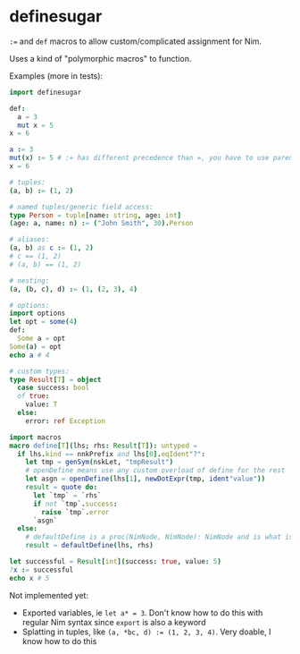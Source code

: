 # definesugar

`:=` and `def` macros to allow custom/complicated assignment for Nim.

Uses a kind of "polymorphic macros" to function.

Examples (more in tests):

```nim
import definesugar

def:
  a = 3
  mut x = 5
x = 6

a := 3
mut(x) := 5 # := has different precedence than =, you have to use parentheses
x = 6

# tuples:
(a, b) := (1, 2)

# named tuples/generic field access:
type Person = tuple[name: string, age: int]
(age: a, name: n) := ("John Smith", 30).Person

# aliases:
(a, b) as c := (1, 2)
# c == (1, 2)
# (a, b) == (1, 2)

# nesting:
(a, (b, c), d) := (1, (2, 3), 4)

# options:
import options
let opt = some(4)
def:
  Some a = opt
Some(a) = opt
echo a # 4

# custom types:
type Result[T] = object
  case success: bool
  of true:
    value: T
  else:
    error: ref Exception

import macros
macro define[T](lhs; rhs: Result[T]): untyped =
  if lhs.kind == nnkPrefix and lhs[0].eqIdent"?":
    let tmp = genSym(nskLet, "tmpResult")
    # openDefine means use any custom overload of define for the rest
    let asgn = openDefine(lhs[1], newDotExpr(tmp, ident"value"))
    result = quote do:
      let `tmp` = `rhs`
      if not `tmp`.success:
        raise `tmp`.error
      `asgn`
  else:
    # defaultDefine is a proc(NimNode, NimNode): NimNode and is what is applied by default if no overload is found
    result = defaultDefine(lhs, rhs)

let successful = Result[int](success: true, value: 5)
?x := successful
echo x # 5
```

Not implemented yet:

* Exported variables, ie `let a* = 3`. Don't know how to do this with regular Nim syntax since `export` is also a keyword
* Splatting in tuples, like `(a, *bc, d) := (1, 2, 3, 4)`. Very doable, I know how to do this